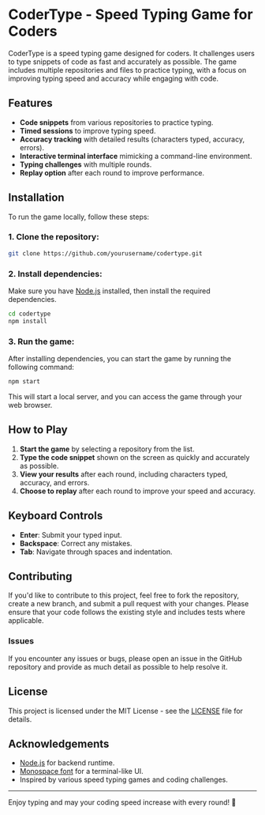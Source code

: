 # CoderType - Speed Typing Game for Coders

CoderType is a speed typing game designed for coders. It challenges users to type snippets of code as fast and accurately as possible. The game includes multiple repositories and files to practice typing, with a focus on improving typing speed and accuracy while engaging with code.

## Features

- **Code snippets** from various repositories to practice typing.
- **Timed sessions** to improve typing speed.
- **Accuracy tracking** with detailed results (characters typed, accuracy, errors).
- **Interactive terminal interface** mimicking a command-line environment.
- **Typing challenges** with multiple rounds.
- **Replay option** after each round to improve performance.

## Installation

To run the game locally, follow these steps:

### 1. Clone the repository:
```bash
git clone https://github.com/yourusername/codertype.git
```

### 2. Install dependencies:
Make sure you have [Node.js](https://nodejs.org/) installed, then install the required dependencies.

```bash
cd codertype
npm install
```

### 3. Run the game:
After installing dependencies, you can start the game by running the following command:

```bash
npm start
```

This will start a local server, and you can access the game through your web browser.

## How to Play

1. **Start the game** by selecting a repository from the list.
2. **Type the code snippet** shown on the screen as quickly and accurately as possible.
3. **View your results** after each round, including characters typed, accuracy, and errors.
4. **Choose to replay** after each round to improve your speed and accuracy.

## Keyboard Controls

- **Enter**: Submit your typed input.
- **Backspace**: Correct any mistakes.
- **Tab**: Navigate through spaces and indentation.

## Contributing

If you'd like to contribute to this project, feel free to fork the repository, create a new branch, and submit a pull request with your changes. Please ensure that your code follows the existing style and includes tests where applicable.

### Issues
If you encounter any issues or bugs, please open an issue in the GitHub repository and provide as much detail as possible to help resolve it.

## License

This project is licensed under the MIT License - see the [LICENSE](LICENSE) file for details.

## Acknowledgements

- [Node.js](https://nodejs.org/) for backend runtime.
- [Monospace font](https://fonts.google.com/) for a terminal-like UI.
- Inspired by various speed typing games and coding challenges.

---

Enjoy typing and may your coding speed increase with every round! 🚀
